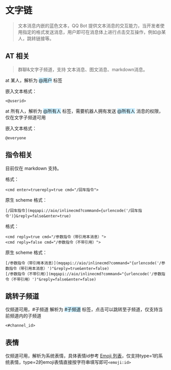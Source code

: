# 文字链

> 文本消息内嵌的蓝色文本，QQ Bot 提供文本消息的交互能力，当开发者使用指定的格式发送消息，用户即可在消息体上进行点击交互操作，例如@某人，跳转链接等。

## AT 相关

> 群聊&文字子频道，支持 文本消息、图文消息、markdown消息。

at 某人，解析为 <font style="background: #C7ECFF">@用户</font> 标签

嵌入文本格式：

`<@userid>`

at 所有人，解析为 <font style="background: #C7ECFF">@所有人</font> 标签，需要机器人拥有发送 <font style="background: #C7ECFF">@所有人</font> 消息的权限，仅在文字子频道可用

嵌入文本格式：

`@everyone`

## 指令相关

目前仅在 markdown 支持。

格式：

`<cmd enter=truereply=true cmd="/回车指令">`

原生 scheme 格式：

`[/回车指令](mqqapi://aio/inlinecmd?command={urlencode('/回车指令')}&reply=false&enter=true)`

格式：

```
<cmd reply=true cmd="/参数指令（带引用本消息）">
<cmd reply=false cmd="/参数指令（不带引用）">
```

原生 scheme 格式：

```
[/参数指令（带引用本消息）](mqqapi://aio/inlinecmd?command="{urlencode('/参数指令（带引用本消息）')"&reply=true&enter=false) 
[/参数指令（不带引用）](mqqapi://aio/inlinecmd?command="{urlencode('/参数指令（不带引用）')"&reply=false&enter=false) 
```

## 跳转子频道

仅频道可用，#子频道 解析为 <font style="background: #C7ECFF">#子频道</font> 标签，点击可以跳转至子频道，仅支持当前频道内的子频道

`<#channel_id>`

## 表情

仅频道可用，解析为系统表情，具体表情id参考 [Emoji 列表](../../../openapi/emoji/model.md#Emoji%20列表)，仅支持type=1的系统表情，type=2的emoji表情直接按字符串填写即可`<emoji:id>`
